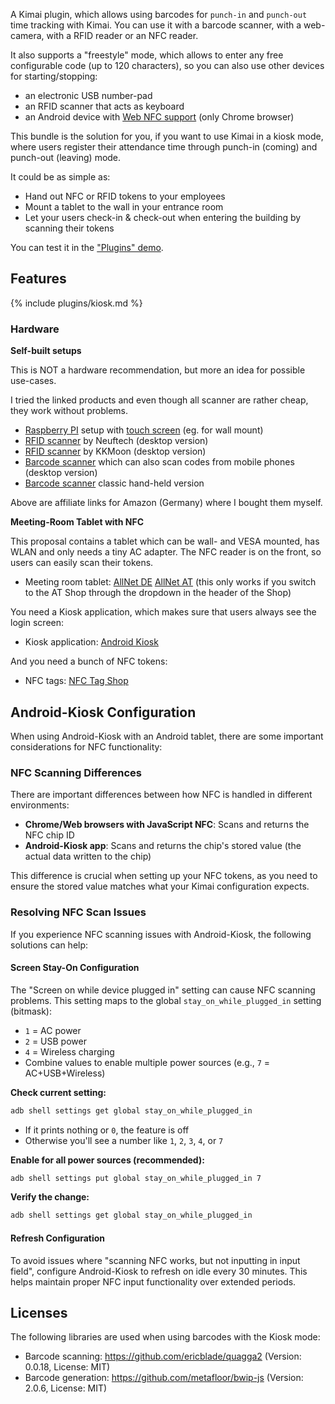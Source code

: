 A Kimai plugin, which allows using barcodes for `punch-in` and `punch-out` time tracking with Kimai.
You can use it with a barcode scanner, with a web-camera, with a RFID reader or an NFC reader.    

It also supports a "freestyle" mode, which allows to enter any free configurable code (up to 120 characters), 
so you can also use other devices for starting/stopping:
- an electronic USB number-pad
- an RFID scanner that acts as keyboard 
- an Android device with [Web NFC support](https://developer.mozilla.org/en-US/docs/Web/API/NDEFReader) (only Chrome browser)

This bundle is the solution for you, if you want to use Kimai in a kiosk mode, where users register their
attendance time through punch-in (coming) and punch-out (leaving) mode.

It could be as simple as:
- Hand out NFC or RFID tokens to your employees 
- Mount a tablet to the wall in your entrance room
- Let your users check-in & check-out when entering the building by scanning their tokens

You can test it in the ["Plugins" demo](https://www.kimai.org/demo/).

## Features

{% include plugins/kiosk.md %}

### Hardware

**Self-built setups**

This is NOT a hardware recommendation, but more an idea for possible use-cases.

I tried the linked products and even though all scanner are rather cheap, they work without problems.

- [Raspberry PI](https://amzn.to/2Ye8LeK) setup with [touch screen](https://amzn.to/321jg6k) (eg. for wall mount)
- [RFID scanner](https://amzn.to/3aM5yby) by Neuftech (desktop version)
- [RFID scanner](https://amzn.to/3hfwDpK) by KKMoon (desktop version)
- [Barcode scanner](https://amzn.to/3g6HzEU) which can also scan codes from mobile phones (desktop version)
- [Barcode scanner](https://amzn.to/2Q9KWAy) classic hand-held version

Above are affiliate links for Amazon (Germany) where I bought them myself. 

**Meeting-Room Tablet with NFC**

This proposal contains a tablet which can be wall- and VESA mounted, has WLAN and only needs a tiny AC adapter. The NFC reader is on the front, so users can easily scan their tokens.

- Meeting room tablet: [AllNet DE](https://shop.allnet.de/detail/index/sarticle/338037) [AllNet AT](https://shop.allnet.de/displaysdigital-signage/stationaere-displays-mit-android-od.-linux/rockchip-rk3288/323023/allnet-meetingraum-rgb-led-tablet-10-zoll-rk3288-android-10-und-nfc) (this only works if you switch to the AT Shop through the dropdown in the header of the Shop)
 
You need a Kiosk application, which makes sure that users always see the login screen:

- Kiosk application: [Android Kiosk](https://www.android-kiosk.com/)

And you need a bunch of NFC tokens:

- NFC tags: [NFC Tag Shop](https://www.nfc-tag-shop.de/NFC-Anhaenger-ABS-40-x-32-mm-NTAG213-180-Byte-blau/68199) 

## Android-Kiosk Configuration

When using Android-Kiosk with an Android tablet, there are some important considerations for NFC functionality:

### NFC Scanning Differences

There are important differences between how NFC is handled in different environments:

- **Chrome/Web browsers with JavaScript NFC**: Scans and returns the NFC chip ID
- **Android-Kiosk app**: Scans and returns the chip's stored value (the actual data written to the chip)

This difference is crucial when setting up your NFC tokens, as you need to ensure the stored value matches what your Kimai configuration expects.

### Resolving NFC Scan Issues

If you experience NFC scanning issues with Android-Kiosk, the following solutions can help:

#### Screen Stay-On Configuration

The "Screen on while device plugged in" setting can cause NFC scanning problems. This setting maps to the global `stay_on_while_plugged_in` setting (bitmask):

- `1` = AC power
- `2` = USB power  
- `4` = Wireless charging
- Combine values to enable multiple power sources (e.g., `7` = AC+USB+Wireless)

**Check current setting:**
```bash
adb shell settings get global stay_on_while_plugged_in
```
- If it prints nothing or `0`, the feature is off
- Otherwise you'll see a number like `1`, `2`, `3`, `4`, or `7`

**Enable for all power sources (recommended):**
```bash
adb shell settings put global stay_on_while_plugged_in 7
```

**Verify the change:**
```bash
adb shell settings get global stay_on_while_plugged_in
```

#### Refresh Configuration

To avoid issues where "scanning NFC works, but not inputting in input field", configure Android-Kiosk to refresh on idle every 30 minutes. This helps maintain proper NFC input functionality over extended periods.

## Licenses

The following libraries are used when using barcodes with the Kiosk mode: 

- Barcode scanning: https://github.com/ericblade/quagga2 (Version: 0.0.18, License: MIT)
- Barcode generation: https://github.com/metafloor/bwip-js (Version: 2.0.6, License: MIT)
